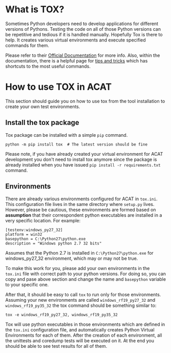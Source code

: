 # What is TOX?

Sometimes Python developers need to develop applications for different
versions of Pythons. Testing the code on all of those Python versions can
be repetitive and tedious if it is handled manually. Hopefully Tox is
there to help. It creates various virtual environments and execute
specified commands for them.

Please refer to their [Official Documentation][1] for more info. Also,
within the documentation, there is a helpful page for [tips and tricks][2]
which has shortcuts to the most useful commands.

[1]: https://tox.readthedocs.io/en/latest/
[2]: https://tox.readthedocs.io/en/latest/example/general.html


# How to use TOX in ACAT

This section should guide you on how to use tox from the tool installation
to create your own test environments.

## Install the tox package

Tox package can be installed with a simple `pip` command.

```
python -m pip install tox  # The latest version should be fine
```

Please note, if you have already created your virtual environment for ACAT
development you don't need to install tox anymore since the package is
already installed when you have issued `pip install -r requirements.txt`
command.

## Environments

There are already various environments configured for ACAT in `tox.ini`.
This configuration file lives in the same directory where `setup.py`
lives. However, please be cautious, these environments are formed based on
**assumption** that their correspondent python executables are installed
in a very specific location. For example:

```
[testenv:windows_py27_32]
platform = win32
basepython = C:\Python27\python.exe
description = "Windows python 2.7 32 bits"
```

Assumes that the Python 2.7 is installed in `C:\Python27\python.exe` for
windows_py27_32 environment, which may or may not be true.

To make this work for you, please add your own environments in the
`tox.ini` file with correct path to your python versions. For doing so,
you can copy and pase above section and change the name and `basepython`
variable to your specific one.


After that, it should be easy to call `tox` to run only for those
environments.  Assuming your new environments are called
`windows_rf19_py27_32` and `windows_rf19_py35_32` the tox command should
be something similar to:

```
tox -e windows_rf19_py27_32, windows_rf19_py35_32
```

Tox will use python executables in those environments which are defined in
the `tox.ini` configuration file, and automatically creates Python Virtual
Environments for each of them. After the creation of each environment, all
the unittests and coredump tests will be executed on it. At the end you
should be able to see test results for all of them.
